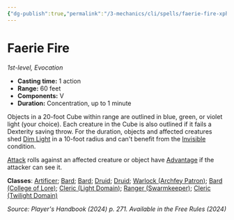 ```yaml
---
{"dg-publish":true,"permalink":"/3-mechanics/cli/spells/faerie-fire-xphb/","tags":["ttrpg-cli/compendium/src/5e/xphb","ttrpg-cli/spell/class/artificer","ttrpg-cli/spell/class/bard","ttrpg-cli/spell/class/druid","ttrpg-cli/spell/feat/artificer-initiate","ttrpg-cli/spell/feat/magic-initiate","ttrpg-cli/spell/level/1st-level","ttrpg-cli/spell/race/elf","ttrpg-cli/spell/school/evocation","ttrpg-cli/spell/subclass/archfey-patron","ttrpg-cli/spell/subclass/college-of-lore","ttrpg-cli/spell/subclass/light-domain","ttrpg-cli/spell/subclass/swarmkeeper","ttrpg-cli/spell/subclass/twilight-domain"],"created":"2025-03-01T17:25:23.955-05:00","updated":"2025-04-01T12:21:34.707-04:00"}
---
```


# Faerie Fire
*1st-level, Evocation*  


- **Casting time:** 1 action
- **Range:** 60 feet
- **Components:** V
- **Duration:** Concentration, up to 1 minute

Objects in a 20-foot Cube within range are outlined in blue, green, or violet light (your choice). Each creature in the Cube is also outlined if it fails a Dexterity saving throw. For the duration, objects and affected creatures shed [Dim Light](3-Mechanics/CLI/rules/variant-rules/dim-light-xphb.md) in a 10-foot radius and can't benefit from the [Invisible](3-Mechanics/CLI/rules/conditions.md#Invisible) condition.

[Attack](3-Mechanics/CLI/rules/actions.md#Attack) rolls against an affected creature or object have [Advantage](3-Mechanics/CLI/rules/variant-rules/advantage-xphb.md) if the attacker can see it.

**Classes**: [Artificer](list-spells-classes-artificer); [Bard](list-spells-classes-bard); [Bard](list-spells-classes-bard); [Druid](list-spells-classes-druid); [Druid](list-spells-classes-druid); [Warlock (Archfey Patron)](list-spells-classes-warlock-xphb-archfey-patron-xphb); [Bard (College of Lore)](list-spells-classes-bard-xphb-college-of-lore-xphb); [Cleric (Light Domain)](list-spells-classes-cleric-xphb-light-domain-xphb); [Ranger (Swarmkeeper)](list-spells-classes-ranger-xphb-swarmkeeper-tce); [Cleric (Twilight Domain)](list-spells-classes-cleric-xphb-twilight-domain-tce)

*Source: Player's Handbook (2024) p. 271. Available in the Free Rules (2024)*